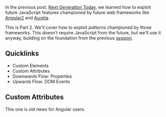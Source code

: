In the previous post, [Next Generation Today](/thoughts/next-generation-today),
we learned how to exploit future JavaScript features championed by future web
frameworks like [Angular2](http://angular.io) and [Aurelia](http://aurelia.io).

This is Part 2. We'll cover how to exploit _patterns_ championed by those
frameworks. This doesn't require JavaScript from the future, but we'll use it
anyway, building on the foundation from the previous
[session](/thoughts/next-generation-today/).

## Quicklinks

* Custom Elements
* Custom Attributes
* Downwards Flow: Properties
* Upwards Flow: DOM Events

## Custom Attributes

This one is old news for Angular users.
